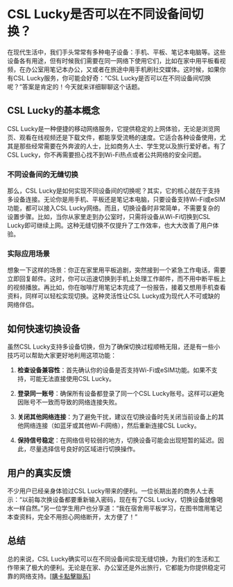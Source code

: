 # CSL Lucky是否可以在不同设备间切换？

在现代生活中，我们手头常常有多种电子设备：手机、平板、笔记本电脑等。这些设备各有用途，但有时候我们需要在同一网络下使用它们，比如在家中用平板看视频，在办公室用笔记本办公，又或者在旅途中用手机刷社交媒体。这时候，如果你有CSL Lucky服务，你可能会好奇：“CSL Lucky是否可以在不同设备间切换呢？”答案是肯定的！今天就来详细聊聊这个话题。

## CSL Lucky的基本概念

CSL Lucky是一种便捷的移动网络服务，它提供稳定的上网体验，无论是浏览网页、观看在线视频还是下载文件，都能享受流畅的速度。它适合各种设备使用，尤其是那些经常需要在外奔波的人士，比如商务人士、学生党以及旅行爱好者。有了CSL Lucky，你不再需要担心找不到Wi-Fi热点或者公共网络的安全问题。

### 不同设备间的无缝切换

那么，CSL Lucky是如何实现不同设备间的切换呢？其实，它的核心就在于支持多设备连接。无论你是用手机、平板还是笔记本电脑，只要设备支持Wi-Fi或eSIM功能，都可以接入CSL Lucky网络。而且，切换设备时非常简单，不需要复杂的设置步骤。比如，当你从家里走到办公室时，只需将设备从Wi-Fi切换到CSL Lucky即可继续上网。这种无缝切换不仅提升了工作效率，也大大改善了用户体验。

### 实际应用场景

想象一下这样的场景：你正在家里用平板追剧，突然接到一个紧急工作电话，需要立即回复邮件。这时，你可以迅速切换到手机上处理工作邮件，而不用中断平板上的视频播放。再比如，你在咖啡厅用笔记本完成了一份报告，接着又想用手机查看资料，同样可以轻松实现切换。这种灵活性让CSL Lucky成为现代人不可或缺的网络伴侣。

## 如何快速切换设备

虽然CSL Lucky支持多设备切换，但为了确保切换过程顺畅无阻，还是有一些小技巧可以帮助大家更好地利用这项功能：

1. **检查设备兼容性**：首先确认你的设备是否支持Wi-Fi或eSIM功能。如果不支持，可能无法直接使用CSL Lucky。
   
2. **登录同一账号**：确保所有设备都登录了同一个CSL Lucky账号。这样可以避免因账号不一致而导致的网络连接失败。

3. **关闭其他网络连接**：为了避免干扰，建议在切换设备时先关闭当前设备上的其他网络连接（如蓝牙或其他Wi-Fi网络），然后重新连接CSL Lucky。

4. **保持信号稳定**：在网络信号较弱的地方，切换设备可能会出现短暂的延迟。因此，尽量选择信号良好的区域进行切换操作。

## 用户的真实反馈

不少用户已经亲身体验过CSL Lucky带来的便利。一位长期出差的商务人士表示：“以前每次换设备都要重新输入密码，现在有了CSL Lucky，切换设备就像喝水一样自然。”另一位学生用户也分享道：“我在宿舍用平板学习，在图书馆用笔记本查资料，完全不用担心网络断开，太方便了！”

## 总结

总的来说，CSL Lucky确实可以在不同设备间实现无缝切换，为我们的生活和工作带来了极大的便利。无论是在家、办公室还是外出旅行，它都能为你提供稳定可靠的网络支持。[[購卡點擊聯系](https://t.me/s/esim1088)]